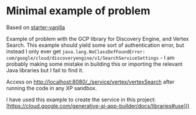 # Minimal example of problem

Based on [starter-vanilla](https://github.com/enonic/starter-vanilla)

Example of problem with the GCP library for Discovery Engine, and Vertex Search. This example should yield some sort of authentication error, but instead I only ever get `java.lang.NoClassDefFoundError: com/google/cloud/discoveryengine/v1/SearchServiceSettings` - I am probably making some mistake in building this or importing the relevant Java libraries but I fail to find it.

Access on [http://localhost:8080/_/service/vertex/vertexSearch]() after running the code in any XP sandbox.

I have used this example to create the service in this project: [https://cloud.google.com/generative-ai-app-builder/docs/libraries#use]()